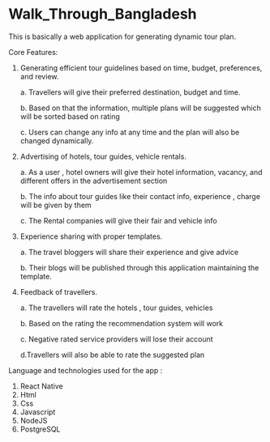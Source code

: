 # Walk_Through_Bangladesh
This is basically a web application for generating dynamic tour plan. 

Core Features:

1. Generating efficient tour guidelines based on time, budget, preferences, and review.

    a. Travellers will give their preferred destination, budget and time.
  
    b. Based on that the information, multiple plans will be suggested which will be sorted based on rating
  
    c. Users can change any info at any time and the plan will also be changed dynamically. 
  
2. Advertising of hotels, tour guides, vehicle rentals.

    a. As a user , hotel owners will give their hotel information, vacancy, and different offers in the advertisement section
  
    b. The info about tour guides like their contact info, experience , charge will be given by them
  
    c. The Rental companies will give their fair and vehicle info
  
3. Experience sharing with proper templates.
 
    a. The travel bloggers will share their experience and give advice
  
    b. Their blogs will be published through this application maintaining the template.
  
4. Feedback of travellers.

    a. The travellers will rate the hotels , tour guides, vehicles 
  
    b. Based on the rating the recommendation system will work
  
    c. Negative rated service providers will lose their account
  
    d.Travellers will also be able to rate the suggested plan  

Language and technologies used for the app :

1. React Native
2. Html
3. Css
4. Javascript
5. NodeJS
6. PostgreSQL
